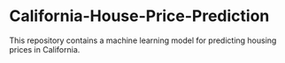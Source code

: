 # California-House-Price-Prediction
This repository contains a machine learning model for predicting housing prices in California.
